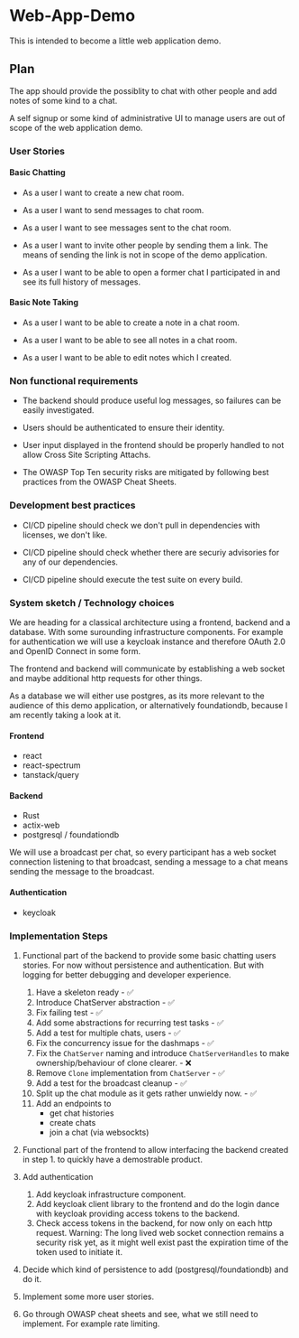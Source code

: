 # Web-App-Demo

This is intended to become a little web application demo.

## Plan

The app should provide the possiblity to chat with other people and add notes of some kind
to a chat.

A self signup or some kind of administrative UI to manage users are out of scope of
the web application demo.

### User Stories

#### Basic Chatting

- As a user I want to create a new chat room.

- As a user I want to send messages to chat room.

- As a user I want to see messages sent to the chat room.

- As a user I want to invite other people by sending them a link.
  The means of sending the link is not in scope of the demo application.

- As a user I want to be able to open a former chat I participated in and
  see its full history of messages.

#### Basic Note Taking

- As a user I want to be able to create a note in a chat room.

- As a user I want to be able to see all notes in a chat room.

- As a user I want to be able to edit notes which I created.

### Non functional requirements

- The backend should produce useful log messages, so failures can be easily
  investigated.

- Users should be authenticated to ensure their identity.

- User input displayed in the frontend should be properly handled to not
  allow Cross Site Scripting Attachs.

- The OWASP Top Ten security risks are mitigated by following best practices
  from the OWASP Cheat Sheets.

### Development best practices

- CI/CD pipeline should check we don't pull in dependencies with licenses,
  we don't like.

- CI/CD pipeline should check whether there are securiy advisories for any
  of our dependencies.

- CI/CD pipeline should execute the test suite on every build.

### System sketch / Technology choices

We are heading for a classical architecture using a frontend, backend and a database. With some surounding
infrastructure components. For example for authentication we will use a keycloak instance and therefore
OAuth 2.0 and OpenID Connect in some form. 

The frontend and backend will communicate by establishing a web socket and maybe additional http requests
for other things.

As a database we will either use postgres, as its more relevant to the audience of this demo
application, or alternatively foundationdb, because I am recently taking a look at it.

#### Frontend

- react
- react-spectrum
- tanstack/query

#### Backend

- Rust
- actix-web
- postgresql / foundationdb

We will use a broadcast per chat, so every participant has a web socket connection listening to that broadcast,
sending a message to a chat means sending the message to the broadcast.

#### Authentication

- keycloak

### Implementation Steps

1. Functional part of the backend to provide some basic chatting users stories. For now without persistence and authentication.
   But with logging for better debugging and developer experience.

   1. Have a skeleton ready - ✅
   1. Introduce ChatServer abstraction - ✅
   1. Fix failing test - ✅
   1. Add some abstractions for recurring test tasks - ✅
   1. Add a test for multiple chats, users - ✅
   1. Fix the concurrency issue for the dashmaps - ✅
   1. Fix the `ChatServer` naming and introduce `ChatServerHandles` to make ownership/behaviour of clone clearer. - ❌
   1. Remove `Clone` implementation from `ChatServer` - ✅
   1. Add a test for the broadcast cleanup - ✅
   1. Split up the chat module as it gets rather unwieldy now. - ✅
   1. Add an endpoints to
      - get chat histories
      - create chats
      - join a chat (via websockts)

2. Functional part of the frontend to allow interfacing the backend created in step 1. to quickly have a demostrable product.

3. Add authentication
    1. Add keycloak infrastructure component.
    2. Add keycloak client library to the frontend and do the login dance with keycloak providing access tokens to the backend.
    3. Check access tokens in the backend, for now only on each http request.
       Warning: The long lived web socket connection remains a security risk yet, as it might well exist past the expiration time of the token used to initiate it.

4. Decide which kind of persistence to add (postgresql/foundationdb) and do it.

5. Implement some more user stories.

6. Go through OWASP cheat sheets and see, what we still need to implement. For example rate limiting.
